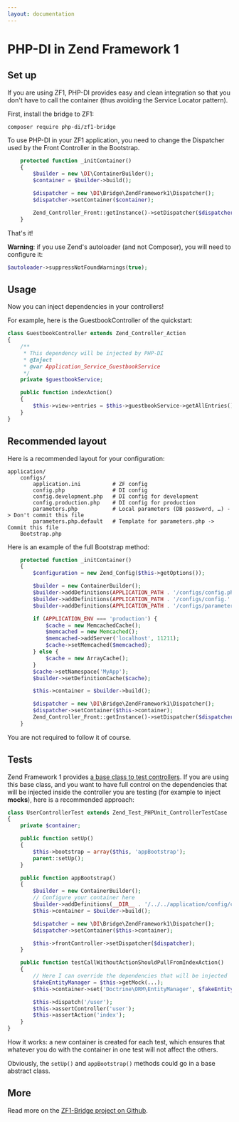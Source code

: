 ```yaml
---
layout: documentation
---
```


# PHP-DI in Zend Framework 1

## Set up

If you are using ZF1, PHP-DI provides easy and clean integration so that you don't have
to call the container (thus avoiding the Service Locator pattern).

First, install the bridge to ZF1:

```
composer require php-di/zf1-bridge
```

To use PHP-DI in your ZF1 application, you need to change the Dispatcher used by the Front Controller in the Bootstrap.

```php
    protected function _initContainer()
    {
        $builder = new \DI\ContainerBuilder();
        $container = $builder->build();

        $dispatcher = new \DI\Bridge\ZendFramework1\Dispatcher();
        $dispatcher->setContainer($container);

        Zend_Controller_Front::getInstance()->setDispatcher($dispatcher);
    }
```

That's it!

**Warning**: if you use Zend's autoloader (and not Composer), you will need to configure it:

```php
$autoloader->suppressNotFoundWarnings(true);
```

## Usage

Now you can inject dependencies in your controllers!

For example, here is the GuestbookController of the quickstart:

```php
class GuestbookController extends Zend_Controller_Action
{
    /**
     * This dependency will be injected by PHP-DI
     * @Inject
     * @var Application_Service_GuestbookService
     */
    private $guestbookService;

    public function indexAction()
    {
        $this->view->entries = $this->guestbookService->getAllEntries();
    }
}
```

## Recommended layout

Here is a recommended layout for your configuration:

```
application/
    configs/
        application.ini          # ZF config
        config.php               # DI config
        config.development.php   # DI config for development
        config.production.php    # DI config for production
        parameters.php           # Local parameters (DB password, …) -> Don't commit this file
        parameters.php.default   # Template for parameters.php -> Commit this file
    Bootstrap.php
```

Here is an example of the full Bootstrap method:

```php
    protected function _initContainer()
    {
        $configuration = new Zend_Config($this->getOptions());

        $builder = new ContainerBuilder();
        $builder->addDefinitions(APPLICATION_PATH . '/configs/config.php');
        $builder->addDefinitions(APPLICATION_PATH . '/configs/config.' . APPLICATION_ENV . '.php');
        $builder->addDefinitions(APPLICATION_PATH . '/configs/parameters.php');

        if (APPLICATION_ENV === 'production') {
            $cache = new MemcachedCache();
            $memcached = new Memcached();
            $memcached->addServer('localhost', 11211);
            $cache->setMemcached($memcached);
        } else {
            $cache = new ArrayCache();
        }
        $cache->setNamespace('MyApp');
        $builder->setDefinitionCache($cache);

        $this->container = $builder->build();

        $dispatcher = new \DI\Bridge\ZendFramework1\Dispatcher();
        $dispatcher->setContainer($this->container);
        Zend_Controller_Front::getInstance()->setDispatcher($dispatcher);
    }
```

You are not required to follow it of course.

## Tests

Zend Framework 1 provides [a base class to test controllers](http://framework.zend.com/manual/1.12/en/zend.test.phpunit.html).
If you are using this base class, and you want to have full control on the dependencies that will be injected
inside the controller you are testing (for example to inject **mocks**), here is a recommended approach:

```php
class UserControllerTest extends Zend_Test_PHPUnit_ControllerTestCase
{
    private $container;

    public function setUp()
    {
        $this->bootstrap = array($this, 'appBootstrap');
        parent::setUp();
    }

    public function appBootstrap()
    {
        $builder = new ContainerBuilder();
        // Configure your container here
        $builder->addDefinitions(__DIR__ . '/../../application/config/config.php');
        $this->container = $builder->build();

        $dispatcher = new \DI\Bridge\ZendFramework1\Dispatcher();
        $dispatcher->setContainer($this->container);

        $this->frontController->setDispatcher($dispatcher);
    }

    public function testCallWithoutActionShouldPullFromIndexAction()
    {
        // Here I can override the dependencies that will be injected
        $fakeEntityManager = $this->getMock(...);
        $this->container->set('Doctrine\ORM\EntityManager', $fakeEntityManager);

        $this->dispatch('/user');
        $this->assertController('user');
        $this->assertAction('index');
    }
}
```

How it works: a new container is created for each test, which ensures that whatever you do
with the container in one test will not affect the others.

Obviously, the `setUp()` and `appBootstrap()` methods could go in a base abstract class.

## More

Read more on the [ZF1-Bridge project on Github](https://github.com/PHP-DI/ZF1-Bridge).
